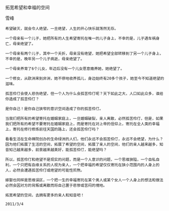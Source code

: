 拓宽希望和幸福的空间

雪峰


    希望破灭，就会令人绝望。一旦绝望，人生的开心快乐就荡然无存。

    一个母亲有一个儿子，她把所有的人生希望寄托在唯一的儿子身上，不幸的是，儿子遇车祸身亡，母亲绝望了。

    一个母亲有两个儿子，其中一个夭折，母亲没有绝望，她把希望全部转移到了另一个儿子身上，不幸的是，晚年另一个儿子病逝，母亲绝望了。

    一个母亲养育了6个儿女，年迈后没有一个儿女愿意赡养她，她绝望了。

    一个修女，从欧洲来到非洲，她不停地收养孤儿，身边始终有20多个孩子，她至今不知道绝望的滋味。

    孤苦伶仃会使人悲伤绝望，但一个人为什么会孤苦伶仃呢？天下如此之大，人口如此众多，谁给你造成了孤苦伶仃？

    是你自己！是你自己狭窄的意识空间造成了你的孤苦伶仃。

    当我们把所有的希望寄托在婚姻家庭上，一旦婚姻破裂，亲人离散，必然孤苦伶仃，但是，如果我们把所有的希望不要寄托在婚姻家庭上，而是寄托在对上帝的信仰上，寄托在全人类的幸福上，寄托在修行修炼前往天国的路上，还会孤苦伶仃吗？

    看看生活在生命禅院创办的生命绿洲的人们，他们永远不会孤苦伶仃，永远不会绝望，为什么？因为他们拓展了生活的空间，拓展了希望的空间，拓展了亲人的空间，他们的亲人越来越多，知音知己越来越多，前景越来越美好，能孤苦伶仃，能绝望吗？

    所以，孤苦伶仃和绝望不是现实的问题，而是一个人意识的问题，一个思维狭隘，一个自私自利，一个只把有血缘关系的人视为亲人，一个把幸福的希望仅仅寄托在狭小范围内的人身上的人，必然会遭遇孤苦伶仃或绝望的可能性煎熬。

    嫁娶也同样是思维误区，一个把一生的幸福寄托在某个男人或某个女人一个人身上的想法和做法必然会因对方的背叛或离散而将自己置于悲惨或苦闷的境地。

    拓宽希望的空间，去拥有更多的亲人和知音吧！

    2011/3/4



